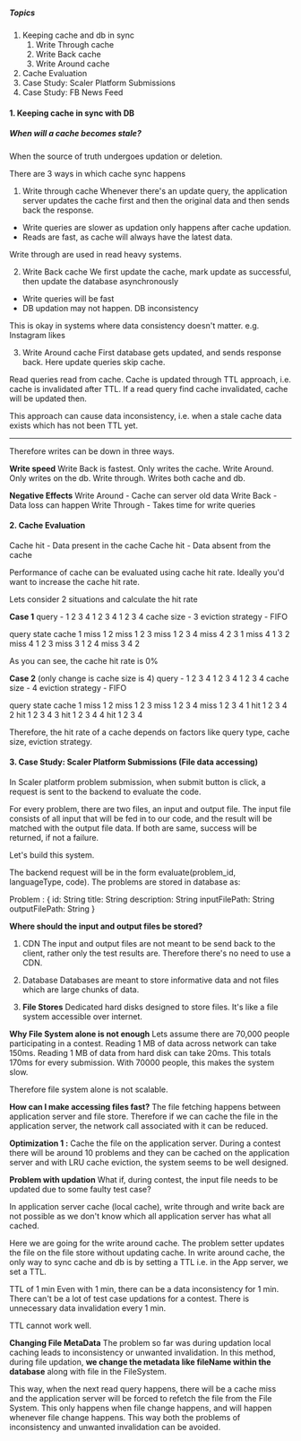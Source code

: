 ##### Topics
1. Keeping cache and db in sync
	1. Write Through cache
	2. Write Back cache
	3. Write Around cache
2. Cache Evaluation  
3. Case Study: Scaler Platform Submissions
4. Case Study: FB News Feed

#### 1. Keeping cache in sync with DB
##### When will a cache becomes stale?
When the source of truth undergoes updation or deletion.

There are 3 ways in which cache sync happens
1. Write through cache
Whenever there's an update query, the application server updates the cache first and then the original data and then sends back the response. 

- Write queries are slower as updation only happens after cache updation.
- Reads are fast, as cache will always have the latest data.

Write through are used in read heavy systems.

2. Write Back cache
We first update the cache, mark update as successful, then update the database asynchronously

- Write queries will be fast
- DB updation may not happen. DB inconsistency

This is okay in systems where data consistency doesn't matter. e.g. Instagram likes

3. Write Around cache
First database gets updated, and sends response back. Here update queries skip cache. 

Read queries read from cache. Cache is updated through TTL approach, i.e. cache is invalidated after TTL. If a read query find cache invalidated, cache will be updated then.

This approach can cause data inconsistency, i.e. when a stale cache data exists which has not been TTL yet.

----------------------
Therefore writes can be down in three ways. 

**Write speed** 
Write Back is fastest. Only writes the cache. 
Write Around. Only writes on the db.
Write through. Writes both cache and db.

**Negative Effects**
Write Around - Cache can server old data
Write Back - Data loss can happen
Write Through - Takes time for write queries

#### 2. Cache Evaluation
Cache hit - Data present in the cache
Cache hit - Data absent from the cache

Performance of cache can be evaluated using cache hit rate. Ideally you'd want to increase the cache hit rate.

Lets consider 2 situations and calculate the hit rate

**Case 1**
query - 1 2 3 4 1 2 3 4 1 2 3 4
cache size - 3
eviction strategy - FIFO

query    state    cache
1           miss       1
2           miss       1 2
3           miss       1 2 3
4           miss       4 2 3
1           miss       4 1 3
2           miss       4 1 2
3           miss       3 1 2
4           miss       3 4 2

As you can see, the cache hit rate is 0%

**Case 2** (only change is cache size is 4)
query - 1 2 3 4 1 2 3 4 1 2 3 4
cache size - 4
eviction strategy - FIFO

query    state    cache
1           miss       1
2           miss       1 2
3           miss       1 2 3
4           miss       1 2 3 4
1           hit          1 2 3 4
2           hit          1 2 3 4
3           hit          1 2 3 4
4           hit          1 2 3 4

Therefore, the hit rate of a cache depends on factors like query type, cache size, eviction strategy.
#### 3. Case Study: Scaler Platform Submissions (File data accessing)
In Scaler platform problem submission, when submit button is click, a request is sent to the backend to evaluate the code.

For every problem, there are two files, an input and output file. The input file consists of all input that will be fed in to our code, and the result will be matched with the output file data. If both are same, success will be returned, if not a failure.

Let's build this system.

The backend request will be in the form evaluate(problem_id, languageType, code). The problems are stored in database as:

Problem : 
{
	id: String
	title: String
	description: String
	inputFilePath: String
	outputFilePath: String
}

**Where should the input and output files be stored?**
1. CDN
The input and output files are not meant to be send back to the client, rather only the test results are. Therefore there's no need to use a CDN.

2. Database
Databases are meant to store informative data and not files which are large chunks of data.

3. **File Stores**
Dedicated hard disks designed to store files. It's like a file system accessible over internet. 

**Why File System alone is not enough**
Lets assume there are 70,000 people participating in a contest. Reading 1 MB of data across network can take 150ms. Reading 1 MB of data from hard disk can take 20ms. This totals 170ms for every submission. With 70000 people, this makes the system slow.

Therefore file system alone is not scalable.

**How can I make accessing files fast?**
The file fetching happens between application server and file store. Therefore if we can cache the file in the application server, the network call associated with it can be reduced.

**Optimization 1 :**
Cache the file on the application server. During a contest there will be around 10 problems and they can be cached on the application server and with LRU cache eviction, the system seems to be well designed.

**Problem with updation**
What if, during contest, the input file needs to be updated due to some faulty test case? 

In application server cache (local cache), write through and write back are not possible as we don't know which all application server has what all cached. 

Here we are going for the write around cache. The problem setter updates the file on the file store without updating cache. In write around cache, the only way to sync cache and db is by setting a TTL i.e. in the App server, we set a TTL.

TTL of 1 min
Even with 1 min, there can be a data inconsistency for 1 min.
There can't be a lot of test case updations for a contest. There is unnecessary data invalidation every 1 min.

TTL cannot work well.

**Changing File MetaData**
The problem so far was during updation local caching leads to inconsistency or unwanted invalidation. In this method, during file updation, **we change the metadata like fileName within the database** along with file in the FileSystem.  

This way, when the next read query happens, there will be a cache miss and the application server will be forced to refetch the file from the File System. This only happens when file change happens, and will happen whenever file change happens. This way both the problems of inconsistency and unwanted invalidation can be avoided.
